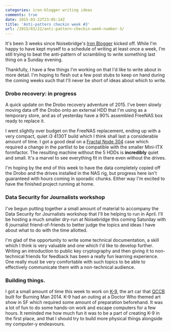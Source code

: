 ```yaml
---
categories: iron-blogger writing ideas
comments: true
date: 2015-03-22T23:05:14Z
title: 'Anti-pattern checkin week #3'
url: /2015/03/22/anti-pattern-checkin-week-number-3/
---
```


It's been 3 weeks since Noisebridge's [Iron Blogger](https://noisebridge.net/wiki/Iron_Blogger) kicked off. While I'm happy to have kept myself to a schedule of writing at least once a week, I'm still trying to beat the anti-pattern of scrambling to write something last thing on a Sunday evening.

Thankfully, I have a few things I'm working on that I'd like to write about in more detail. I'm hoping to flesh out a few post stubs to keep on hand during the coming weeks such that I'll never be short of ideas about which to write.

### Drobo recovery: in progress

A quick update on the Drobo recovery adventure of 2015. I've been slowly moving data off the Drobo onto an external HDD that I'm using as a temporary store, and as of yesterday have a 90% assembled FreeNAS box ready to replace it.

I went slightly over budget on the FreeNAS replacement, ending up with a very compact, quiet i3 4130T build which I think shall last a considerable amount of time. I got a good deal on a [Fractal Node 304](http://www.fractal-design.com/home/product/cases/node-series/node-304-black) case which required a change in the partlist to be compatible with the smaller Mini-ITX formfactor. The resulting machine without the 5 HDDs is **incredibly** quiet and small. It's a marvel to see everything fit in there even without the drives.

I'm hoping by the end of this week to have the data completely copied off the Drobo and the drives installed in the NAS rig, but progress here isn't guaranteed with hours coming in sporadic chunks. Either way I'm excited to have the finished project running at home.

### Data Security for Journalists workshop

I've begun putting together a small amount of material to accompany the Data Security for Journalists workshop that I'll be helping to run in April. I'll be hosting a much smaller dry-run at Noisebridge this coming Saturday with 6 journalist friend-of-friends to better judge the topics and ideas I have about what to do with the time allotted.

I'm glad of the opportunity to write some technical documentation, a skill which I think is very valuable and one which I'd like to develop further. Writing an introduction to public key cryptography and then giving it to non-technical friends for feedback has been a really fun learning experience. One really must be very comfortable with such topics to be able to effectively communicate them with a non-technical audience.


### Building things.

I got a small amount of time this week to work on [K-9](http://k9markivbm.com/wp-content/uploads/2014/09/k9-on-the-playa.jpg), the art car that [QCCB](http://qccb.org/) built for Burning Man 2014. K-9 had an outing at a Doctor Who themed art show in SF which required some amount of preparation beforehand. It was a lot of fun to do some hands-on work and escape computers for a few hours. It reminded me how much fun it was to be a part of creating K-9 in the first place, and that I should try to build more physical things alongside my computer-y endeavours.
